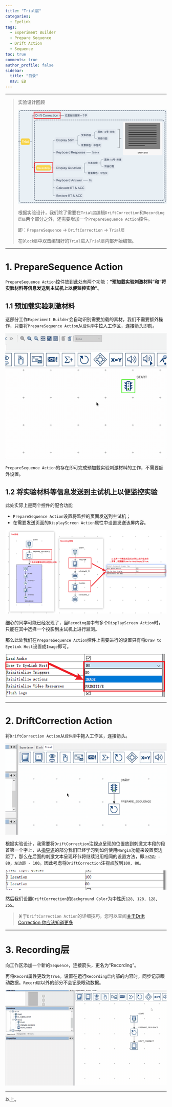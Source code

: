 ```yaml
---
title: "Trial层"
categories:
  - Eyelink
tags:
  - Experiment Builder
  - Prepare Sequence
  - Drift Action
  - Sequence
toc: true
comments: true
author_profile: false
sidebar:
  title: "目录"
  nav: EB
---
```


---

>实验设计回顾
>
>![eb_exp_design_trial_level](/assets/images/eb_exp_design_trial_level.png)
>
>根据实验设计，我们除了需要在`Trial层`编辑`DriftCorrection`和`Recording层级`两个部分之外，还需要增加一个`PrepareSequence Action`控件。
>
>即：`PrepareSequence` -> `DriftCorrection` -> `Trial层`
>
>在`Block层`中双击编辑好的`Trial`进入`Trial层`内部开始编辑。

---

# 1. PrepareSequence Action

`PrepareSequence Action`控件放到此处有两个功能：**“预加载实验刺激材料”**和**“将实验材料等信息发送到主试机上以便监控实验”**。

## 1.1 预加载实验刺激材料

这部分工作`Experiment Builder`会自动识别需要加载的素材，我们不需要额外操作，只要将`PrepareSequence Action`从`控件库`中拉入工作区，连接箭头即刻。

![eb_add_preparesequence](/assets/images/eb_add_preparesequence.gif)

`PrepareSequence Action`的存在即可完成预加载实验刺激材料的工作，不需要额外设置。

## 1.2 将实验材料等信息发送到主试机上以便监控实验

此处实际上是两个控件的配合功能

* `PrepareSequence Action`设置将监控的页面发送到主试机；
* 在需要发送页面的`DisplayScreen Action`属性中设置发送该屏内容。

![eb_use_host_display_logic](/assets/images/eb_use_host_display_logic.png)

细心的同学可能已经发现了，当`Recoding层`中有多个`DisplayScreen Action`时，只能在其中选择一个投影到主试机上进行监测。

那么此处我们在`PrepareSequence Action`控件上需要进行的设置只有将`Draw to Eyelink Host`设置成`Image`即可。

![eb_set_prepare_sequence](/assets/images/eb_set_prepare_sequence.png)

---

# 2. DriftCorrection Action

将`DriftCorrection Action`从`控件库`中拖入工作区，连接箭头。

![eb_add_drift](/assets/images/eb_add_drift.gif)

根据实验设计，我需要将`DriftCorrection`注视点呈现的位置放到刺激文本段的段首第一个字上，从[指导语](/eyelink/Experiment_Level/#1-指导语)的部分我们已经学习到如何使用`Margin`功能来设置页边距了，那么在后面的刺激文本呈现环节将继续沿用相同的设置方法，即`上边距 - 80`，`左边距 - 100`。因此考虑将`DriftCorrection`注视点放到`100, 80`。

![eb_set_drift_location](/assets/images/eb_set_drift_location.png)

然后我们设置`DriftCorrection`的`Background Color`为中性灰`128, 128, 128, 255`。

>关于`DriftCorrection Action`的详细技巧，您可以查阅[关于Drift Correction 你应该知道更多](/eyelink/Drift/)

---

# 3. Recording层

向工作区添加一个新的`Sequence`，连接箭头，更名为“Recording”。

再将`Record`属性更改为`True`。设置在运行`Recording层`内部的内容时，同步记录眼动数据。`Record层`以外的部分不会记录眼动数据。

![eb_add_record_level](/assets/images/eb_add_record_level.gif)

---

以上。